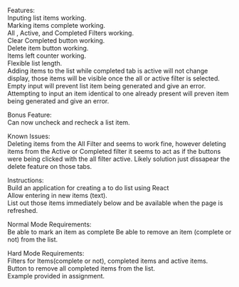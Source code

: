 Features:  
Inputing list items working.  
Marking items complete working.    
All , Active, and Completed Filters working.   
Clear Completed button working.   
Delete item button working.     
Items left counter working.  
Flexible list length.  
Adding items to the list while completed tab is active will not change display, those items will be visible once the all or active filter is selected.  
Empty input will prevent list item being generated and give an error.
Attempting to input an item identical to one already present will preven item being generated and give an error.    

Bonus Feature:  
Can now uncheck and recheck a list item.  

Known Issues:  
Deleting items from the All Filter and seems to work fine, however deleting items from the Active or Completed filter it seems to act as if the buttons were being clicked with the all filter active. Likely solution just dissapear the delete feature on those tabs. 

Instructions:  
Build an application for creating a to do list using React  
Allow entering in new items (text).    
List out those items immediately below and be available when the page is refreshed.  

Normal Mode Requirements:  
Be able to mark an item as complete
Be able to remove an item (complete or not) from the list.  

Hard Mode Requirements:  
Filters for Items(complete or not), completed items and active items.  
Button to remove all completed items from the list.  
Example provided in assignment.
